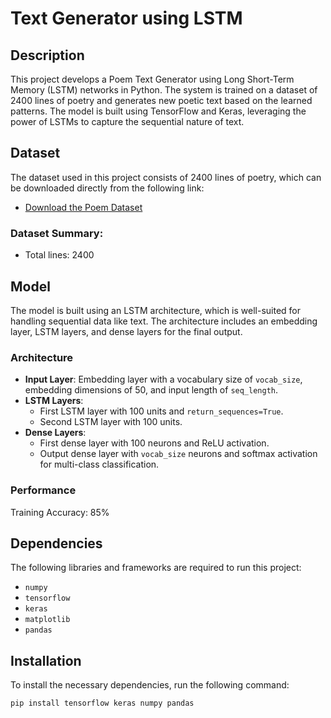 # Text Generator using LSTM

## Description
This project develops a Poem Text Generator using Long Short-Term Memory (LSTM) networks in Python. The system is trained on a dataset of 2400 lines of poetry and generates new poetic text based on the learned patterns. The model is built using TensorFlow and Keras, leveraging the power of LSTMs to capture the sequential nature of text.

## Dataset
The dataset used in this project consists of 2400 lines of poetry, which can be downloaded directly from the following link:

- [Download the Poem Dataset](https://raw.githubusercontent.com/laxmimerit/poetry-data/master/adele.txt)

### Dataset Summary:
- Total lines: 2400

## Model
The model is built using an LSTM architecture, which is well-suited for handling sequential data like text. The architecture includes an embedding layer, LSTM layers, and dense layers for the final output.

### Architecture
- **Input Layer**: Embedding layer with a vocabulary size of `vocab_size`, embedding dimensions of 50, and input length of `seq_length`.
- **LSTM Layers**: 
  - First LSTM layer with 100 units and `return_sequences=True`.
  - Second LSTM layer with 100 units.
- **Dense Layers**:
  - First dense layer with 100 neurons and ReLU activation.
  - Output dense layer with `vocab_size` neurons and softmax activation for multi-class classification.
  
### Performance
Training Accuracy: 85%

## Dependencies
The following libraries and frameworks are required to run this project:
- `numpy`
- `tensorflow`
- `keras`
- `matplotlib`
- `pandas`

## Installation
To install the necessary dependencies, run the following command:
```bash
pip install tensorflow keras numpy pandas






